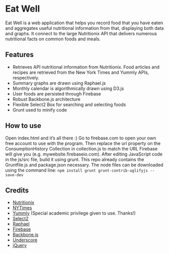 # Eat Well

Eat Well is a web application that helps you record food that you have eaten and aggregates useful nutritional information from that, displaying both data and graphs.  It connect to the large Nutritionix API that delivers numerous nutritional facts on common foods and meals.

## Features

* Retrieves API nutritional information from Nutritionix.  Food articles and recipes are retrieved from the New York Times and Yummly APIs, respectively.
* Summary graphs are drawn using Raphael.js
* Monthly calendar is algorithmically drawn using D3.js
* User foods are persisted through Firebase
* Robust Backbone.js architecture
* Flexible Select2 Box for searching and selecting foods
* Grunt used to minify code

## How to use
Open index.html and it’s all there :)
Go to firebase.com to open your own free account to use with the program.  Then replace the url property on the ConsumptionHistory Collection in collection.js to match the URL Firebase will give you (e.g. mywebsite.firebaseio.com).
After editing JavaScript code in the js/src file, build it using grunt.  This repo already contains the Gruntfile.js and package.json necessary.  The node files can be downloaded using the command line: 
```npm install grunt grunt-contrib-uglifyjs --save-dev```

## Credits
* [Nutritionix](https://developer.nutritionix.com)
* [NYTimes](http://developer.nytimes.com)
* [Yummly](https://developer.yummly.com) (Special academic privilege given to use. Thanks!)
* [Select2](https://select2.github.io)
* [Raphael](http://raphaeljs.com)
* [Firebase](https://www.firebase.com)
* [Backbone.js](http://backbonejs.org)
* [Underscore](http://underscorejs.org)
* [jQuery](http://jquery.com)